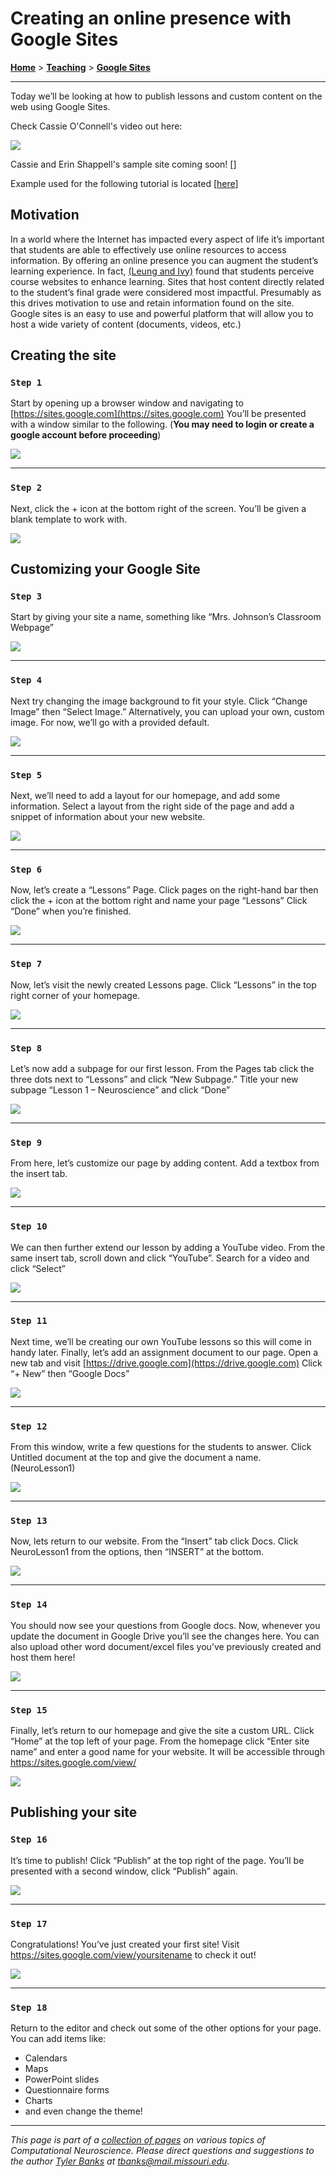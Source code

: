 # Creating an online presence with Google Sites
[**Home**](/) > [**Teaching**](/teaching) > [**Google Sites**](./)

---
Today we’ll be looking at how to publish lessons and custom content on the web using Google Sites. 

Check Cassie O'Connell's video out here:

[![](https://img.youtube.com/vi/6CnyDDdeTYc/0.jpg)](https://www.youtube.com/watch?v=6CnyDDdeTYc)

Cassie and Erin Shappell's sample site coming soon! [[]()]

Example used for the following tutorial is located [[here](https://sites.google.com/view/neuroret/)]

## Motivation
In a world where the Internet has impacted every aspect of life it’s important that students are able to effectively use online resources to access information. By offering an online presence you can augment the student’s learning experience. 
In fact, [(Leung and Ivy)](http://citeseerx.ist.psu.edu/viewdoc/download?doi=10.1.1.581.3422&rep=rep1&type=pdf) found that students perceive course websites to enhance learning. Sites that host content directly related to the student’s final grade were considered most impactful. Presumably as this drives motivation to use and retain information found on the site. 
Google sites is an easy to use and powerful platform that will allow you to host a wide variety of content (documents, videos, etc.)
## Creating the site

### ```Step 1```

Start by opening up a browser window and navigating to [https://sites.google.com](https://sites.google.com) You’ll be presented with a window similar to the following. (**You may need to login or create a google account before proceeding**)

![](images/1.png)

---- 

### ```Step 2```

Next, click the + icon at the bottom right of the screen. You’ll be given a blank template to work with.

![](images/2.png)



## Customizing your Google Site

### ```Step 3```

Start by giving your site a name, something like “Mrs. Johnson’s Classroom Webpage”

![](images/3.png)

 ----

### ```Step 4```

Next try changing the image background to fit your style. Click “Change Image” then “Select Image.” Alternatively, you can upload your own, custom image. For now, we’ll go with a provided default.

![](images/4.png)

 ----

### ```Step 5```

Next, we’ll need to add a layout for our homepage, and add some information. Select a layout from the right side of the page and add a snippet of information about your new website.

![](images/5.png)

 ----

### ```Step 6```

Now, let’s create a “Lessons” Page. Click pages on the right-hand bar then click the + icon at the bottom right and name your page “Lessons” Click “Done” when you’re finished.

![](images/6.png)

 ----

### ```Step 7```

Now, let’s visit the newly created Lessons page. Click “Lessons” in the top right corner of your homepage.

![](images/7.png)

 ----

### ```Step 8```

Let’s now add a subpage for our first lesson. From the Pages tab click the three dots next to “Lessons” and click “New Subpage.” Title your new subpage “Lesson 1 – Neuroscience” and click “Done”

![](images/8.png)

 ----

### ```Step 9```

From here, let’s customize our page by adding content. Add a textbox from the insert tab.

![](images/9.png)

---- 

### ```Step 10```

We can then further extend our lesson by adding a YouTube video. From the same insert tab, scroll down and click “YouTube”. Search for a video and click “Select”

![](images/10.png)

---- 

### ```Step 11```

Next time, we’ll be creating our own YouTube lessons so this will come in handy later.
Finally, let’s add an assignment document to our page. Open a new tab and visit [https://drive.google.com](https://drive.google.com)
Click “+ New” then “Google Docs”

![](images/11.png)

---- 

### ```Step 12```

From this window, write a few questions for the students to answer. Click Untitled document at the top and give the document a name. (NeuroLesson1)

![](images/12.png)

---- 

### ```Step 13```

Now, lets return to our website. From the “Insert” tab click Docs. Click NeuroLesson1 from the options, then “INSERT” at the bottom.

![](images/13.png)

---- 

### ```Step 14```

You should now see your questions from Google docs. Now, whenever you update the document in Google Drive you’ll see the changes here. You can also upload other word document/excel files you’ve previously created and host them here!

![](images/14.png)

---- 

### ```Step 15```

Finally, let’s return to our homepage and give the site a custom URL. Click “Home” at the top left of your page. From the homepage click “Enter site name” and enter a good name for your website.  It will be accessible through https://sites.google.com/view/<yoursitename> 

![](images/15.png)

 
## Publishing your site

### ```Step 16```

It’s time to publish! Click “Publish” at the top right of the page. You’ll be presented with a second window, click “Publish” again.

![](images/16.png)

---- 

### ```Step 17```

Congratulations! You’ve just created your first site! Visit https://sites.google.com/view/yoursitename to check it out!

![](images/17.png)

 ----

### ```Step 18```

Return to the editor and check out some of the other options for your page.
You can add items like:
* Calendars
* Maps
* PowerPoint slides
* Questionnaire forms
* Charts
* and even change the theme!


---
*This page is part of a [collection of pages](/) on various topics of Computational Neuroscience. Please direct questions and suggestions to the author [Tyler Banks](https://tylerbanks.net) at [tbanks@mail.missouri.edu](mailto:tbanks@mail.missouri.edu).*

